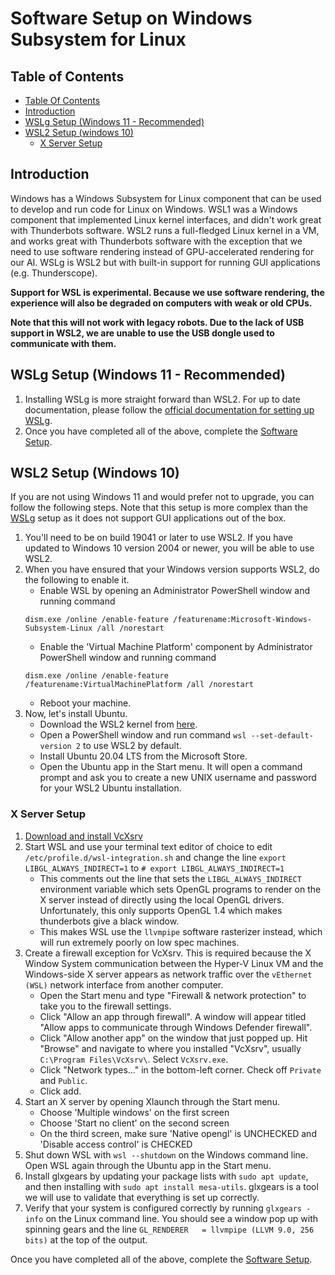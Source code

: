 # Software Setup on Windows Subsystem for Linux

## Table of Contents

* [Table Of Contents](#table-of-contents)
* [Introduction](#introduction)
* [WSLg Setup (Windows 11 - Recommended)](#wslg-setup-(windows-11---recommended))
* [WSL2 Setup (windows 10)](#wsl2-setup-(windows-10))
    * [X Server Setup](#x-server-setup)


## Introduction

Windows has a Windows Subsystem for Linux component that can be used to develop and run code for Linux on Windows. WSL1 was a Windows component that implemented Linux kernel interfaces, and didn't work great with Thunderbots software. WSL2 runs a full-fledged Linux kernel in a VM, and works great with Thunderbots software with the exception that we need to use software rendering instead of GPU-accelerated rendering for our AI. WSLg is WSL2 but with built-in support for running GUI applications (e.g. Thunderscope).

**Support for WSL is experimental. Because we use software rendering, the experience will also be degraded on computers with weak or old CPUs.**

**Note that this will not work with legacy robots. Due to the lack of USB support in WSL2, we are unable to use the USB dongle used to communicate with them.**

## WSLg Setup (Windows 11 - Recommended)
1. Installing WSLg is more straight forward than WSL2. For up to date documentation, please follow the [official documentation for setting up WSLg](https://github.com/microsoft/wslg#installing-wslg). 
2. Once you have completed all of the above, complete the [Software Setup](./getting-started.md).


## WSL2 Setup (Windows 10)
If you are not using Windows 11 and would prefer not to upgrade, you can follow the following steps. Note that this setup is more complex than the [WSLg](#wslg-setup-(windows-11---recommended)) setup as it does not support GUI applications out of the box.
1. You'll need to be on build 19041 or later to use WSL2. If you have updated to Windows 10 version 2004 or newer, you will be able to use WSL2. 
2. When you have ensured that your Windows version supports WSL2, do the following to enable it.
    - Enable WSL by opening an Administrator PowerShell window and running command 
    ```
    dism.exe /online /enable-feature /featurename:Microsoft-Windows-Subsystem-Linux /all /norestart
    ```
    - Enable the 'Virtual Machine Platform' component by Administrator PowerShell window and running command 
    ```
    dism.exe /online /enable-feature /featurename:VirtualMachinePlatform /all /norestart

    ``` 
    - Reboot your machine.
3. Now, let's install Ubuntu.
    - Download the WSL2 kernel from [here](https://docs.microsoft.com/en-us/windows/wsl/wsl2-kernel).
    - Open a PowerShell window and run command `wsl --set-default-version 2` to use WSL2 by default.
    - Install Ubuntu 20.04 LTS from the Microsoft Store.
    - Open the Ubuntu app in the Start menu. It will open a command prompt and ask you to create a new UNIX username and password for your WSL2 Ubuntu installation. 

### X Server Setup
1. [Download and install VcXsrv](https://sourceforge.net/projects/vcxsrv/files/latest/download)
2. Start WSL and use your terminal text editor of choice to edit `/etc/profile.d/wsl-integration.sh` and change the line `export LIBGL_ALWAYS_INDIRECT=1` to `# export LIBGL_ALWAYS_INDIRECT=1`
    - This comments out the line that sets the `LIBGL_ALWAYS_INDIRECT` environment variable which sets OpenGL programs to render on the X server instead of directly using the local OpenGL drivers. Unfortunately, this only supports OpenGL 1.4 which makes thunderbots give a black window.
    - This makes WSL use the `llvmpipe` software rasterizer instead, which will run extremely poorly on low spec machines. 
3. Create a firewall exception for VcXsrv. This is required because the X Window System communication between the Hyper-V Linux VM and the Windows-side X server appears as network traffic over the `vEthernet (WSL)` network interface from another computer.
    - Open the Start menu and type "Firewall & network protection" to take you to the firewall settings.
    - Click "Allow an app through firewall". A window will appear titled "Allow apps to communicate through Windows Defender firewall".
    - Click "Allow another app" on the window that just popped up. Hit "Browse" and navigate to where you installed "VcXsrv", usually `C:\Program Files\VcXsrv\`. Select `VcXsrv.exe`.
    - Click "Network types..." in the bottom-left corner. Check off `Private` and `Public`.
    - Click add.
4. Start an X server by opening Xlaunch through the Start menu.
    - Choose 'Multiple windows' on the first screen
    - Choose 'Start no client' on the second screen
    - On the third screen, make sure 'Native opengl' is UNCHECKED and 'Disable access control' is CHECKED
5. Shut down WSL with `wsl --shutdown` on the Windows command line. Open WSL again through the Ubuntu app in the Start menu.
6. Install glxgears by updating your package lists with `sudo apt update`, and then installing with `sudo apt install mesa-utils`. glxgears is a tool we will use to validate that everything is set up correctly.
7. Verify that your system is configured correctly by running `glxgears -info` on the Linux command line. You should see a window pop up with spinning gears and the line `GL_RENDERER   = llvmpipe (LLVM 9.0, 256 bits)` at the top of the output.

Once you have completed all of the above, complete the [Software Setup](./getting-started.md).
